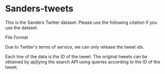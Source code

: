 # Sanders-tweets

This is the Sanders Twitter dataset. Please use the following citation if you use the dataset.




File Format

Due to Twitter's terms of service, we can only release the tweet ids.

Each line of the data is the ID of the tweet. The original tweets can be obtained by ap[lying the search API using queries according to the ID of the tweet.
